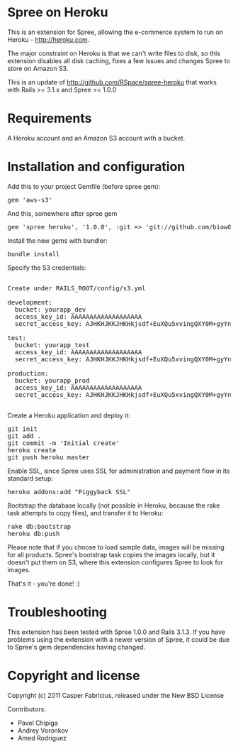 # Spree on Heroku

This is an extension for Spree, allowing the e-commerce system to run on Heroku - http://heroku.com.

The major constraint on Heroku is that we can't write files to disk, so this extension disables all disk caching, fixes a few issues and changes Spree to store on Amazon S3.

This is an update of http://github.com/RSpace/spree-heroku that works with Rails >= 3.1.x and Spree >= 1.0.0

# Requirements 

A Heroku account and an Amazon S3 account with a bucket.

# Installation and configuration

Add this to your project Gemfile (before spree gem):

<pre>
gem 'aws-s3'
</pre>

And this, somewhere after spree gem
<pre>
gem 'spree_heroku', '1.0.0', :git => 'git://github.com/biow0lf/spree-heroku.git'
</pre>

Install the new gems with bundler:
<pre>
bundle install
</pre>

Specify the S3 credentials:

<pre>

Create under RAILS_ROOT/config/s3.yml

development:
  bucket: yourapp_dev
  access_key_id: AAAAAAAAAAAAAAAAAAA
  secret_access_key: AJHKHJKKJHKHkjsdf+EuXQu5xvingQXY0M+gyYnFGqUJ

test:
  bucket: yourapp_test
  access_key_id: AAAAAAAAAAAAAAAAAAA
  secret_access_key: AJHKHJKKJHKHkjsdf+EuXQu5xvingQXY0M+gyYnFGqUJ

production:
  bucket: yourapp_prod
  access_key_id: AAAAAAAAAAAAAAAAAAA
  secret_access_key: AJHKHJKKJHKHkjsdf+EuXQu5xvingQXY0M+gyYnFGqUJ

</pre>

Create a Heroku application and deploy it:

<pre>
git init
git add .
git commit -m 'Initial create'
heroku create
git push heroku master
</pre>

Enable SSL, since Spree uses SSL for administration and payment flow in its standard setup:

<pre>
heroku addons:add "Piggyback SSL"
</pre>

Bootstrap the database locally (not possible in Heroku, because the rake task attempts to copy files), and transfer it to Heroku:

<pre>
rake db:bootstrap
heroku db:push
</pre>

Please note that if you choose to load sample data, images will be missing for all products. Spree's bootstrap task copies the images locally, but it doesn't put them on S3, where this extension configures Spree to look for images.

That's it - you're done! :)

# Troubleshooting

This extension has been tested with Spree 1.0.0 and Rails 3.1.3. If you have problems using the extension with a newer version of Spree, it could be due to Spree's gem dependencies having changed.

# Copyright and license

Copyright (c) 2011 Casper Fabricius, released under the New BSD License

Contributors:

*   Pavel Chipiga
*   Andrey Voronkov
*   Amed Rodriguez